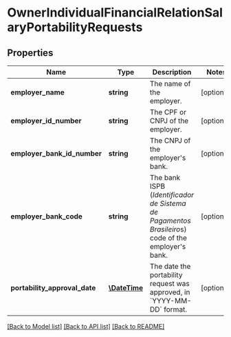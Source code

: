 # OwnerIndividualFinancialRelationSalaryPortabilityRequests

## Properties
Name | Type | Description | Notes
------------ | ------------- | ------------- | -------------
**employer_name** | **string** | The name of the employer. | [optional] 
**employer_id_number** | **string** | The CPF or CNPJ of the employer. | [optional] 
**employer_bank_id_number** | **string** | The CNPJ of the employer&#x27;s bank. | [optional] 
**employer_bank_code** | **string** | The bank ISPB (*Identificador de Sistema de Pagamentos Brasileiro*s) code of the employer&#x27;s bank. | [optional] 
**portability_approval_date** | [**\DateTime**](\DateTime.md) | The date the portability request was approved, in &#x60;YYYY-MM-DD&#x60; format. | [optional] 

[[Back to Model list]](../../README.md#documentation-for-models) [[Back to API list]](../../README.md#documentation-for-api-endpoints) [[Back to README]](../../README.md)

